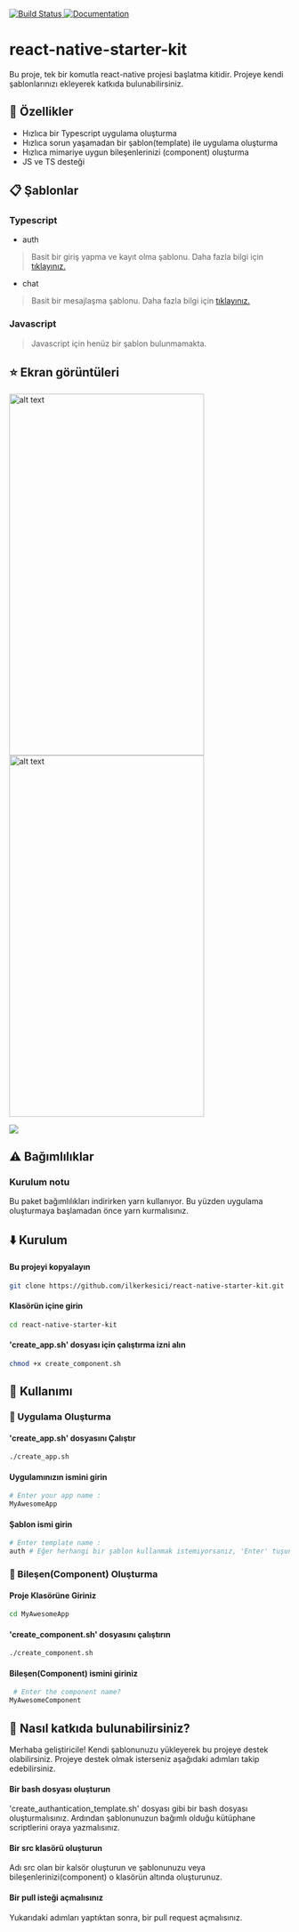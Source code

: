 <p>
  <a href="https://github.com/ilkerkesici/react-native-starter-kit/blob/master/README.tr.md">
    <img alt="Build Status" src="https://img.shields.io/static/v1?label=dil&message=tr&color=red" target="_blank" />
 </a>
  <a href="https://github.com/ilkerkesici/react-native-starter-kit/blob/master/README.md">
    <img alt="Documentation" src="https://img.shields.io/static/v1?label=lang&message=en&color=blue" target="_blank" />
  </a>
  
</p>

# react-native-starter-kit
Bu proje, tek bir komutla react-native projesi başlatma kitidir. Projeye kendi şablonlarınızı ekleyerek katkıda bulunabilirsiniz.

## :star2: Özellikler
- Hızlıca bir Typescript uygulama oluşturma
- Hızlıca sorun yaşamadan bir şablon(template) ile uygulama oluşturma
- Hızlıca mimariye uygun bileşenlerinizi (component) oluşturma
- JS ve TS desteği

## :clipboard: Şablonlar
### Typescript
- auth
>Basit bir giriş yapma ve kayıt olma şablonu. Daha fazla bilgi için <a href="https://github.com/ilkerkesici/react-native-starter-kit/tree/master/template/only_auth"> tıklayınız. </a>

- chat
>Basit bir mesajlaşma şablonu. Daha fazla bilgi için <a href="https://github.com/ilkerkesici/react-native-starter-kit/blob/master/template/chat/README.tr.md"> tıklayınız. </a>

### Javascript
>Javascript için henüz bir şablon bulunmamakta.

## :star: Ekran görüntüleri
<p float="left">
  <img src="https://github.com/ilkerkesici/react-native-starter-kit/blob/master/template/only_auth/assets/login_ss_1.png" alt="alt text" width="350px" height="650px">
  <img src="https://github.com/ilkerkesici/react-native-starter-kit/blob/master/template/only_auth/assets/register_ss.png" alt="alt text" width="350px" height="650px">
</p>

![](./template/chat/assets/dropdown_usage.gif)

## :warning: Bağımlılıklar
### Kurulum notu
Bu paket bağımlılıkları indirirken yarn kullanıyor. Bu yüzden uygulama oluşturmaya başlamadan önce yarn kurmalısınız.

## :arrow_down: Kurulum
#### Bu projeyi kopyalayın

```sh
git clone https://github.com/ilkerkesici/react-native-starter-kit.git
```
#### Klasörün içine girin

```sh
cd react-native-starter-kit
```
#### 'create_app.sh' dosyası için çalıştırma izni alın

```sh
chmod +x create_component.sh
```

## :flashlight: Kullanımı
### :iphone: Uygulama Oluşturma

#### 'create_app.sh' dosyasını Çalıştır

```sh
./create_app.sh
```
#### Uygulamınızın ismini girin

```sh
# Enter your app name :
MyAwesomeApp
```
#### Şablon ismi girin

```sh
# Enter template name :
auth # Eğer herhangi bir şablon kullanmak istemiyorsanız, 'Enter' tuşuna basmanız yeterli.
```
### :rocket: Bileşen(Component) Oluşturma
#### Proje Klasörüne Giriniz
```sh
cd MyAwesomeApp
```
#### 'create_component.sh' dosyasını çalıştırın 
```sh
./create_component.sh
```
#### Bileşen(Component) ismini giriniz
```sh
 # Enter the component name?
MyAwesomeComponent
```

## :clap: Nasıl katkıda bulunabilirsiniz?
Merhaba geliştiricile! Kendi şablonunuzu yükleyerek bu projeye destek olabilirsiniz. Projeye destek olmak isterseniz aşağıdaki adımları takip edebilirsiniz.

#### Bir bash dosyası oluşturun
'create_authantication_template.sh' dosyası gibi bir bash dosyası oluşturmalısınız. Ardından şablonunuzun bağımlı olduğu kütüphane scriptlerini oraya yazmalısınız.

#### Bir src klasörü oluşturun
Adı src olan bir kalsör oluşturun ve şablonunuzu veya bileşenlerinizi(component) o klasörün altında oluşturunuz.

#### Bir pull isteği açmalısınız
Yukarıdaki adımları yaptıktan sonra, bir pull request açmalısınız.
